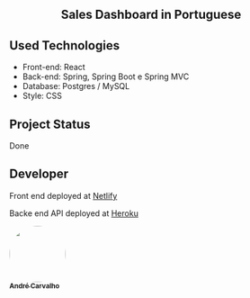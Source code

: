 <div align="center">
<h2>Sales Dashboard in Portuguese</h2>
</div>

<h2> Used Technologies </h2>
<ul>
<li> Front-end: React</li>
<li> Back-end:  Spring, Spring Boot e Spring MVC </li>
<li> Database:  Postgres / MySQL </li>
<li> Style:  CSS </li>
</ul>

<h2> Project Status </h2>
<p> Done<p>
<h2> Developer</h2>
<p> Front end deployed at <a href="https://andrecarvalho-dsvendas.netlify.app/dashboard">Netlify</a></p>
<p> Backe end API deployed at <a href="https://dashboard.heroku.com/apps/loja-spring-boot-andre">Heroku</a></p>

<a href="https://github.com/andreltcarvalho"><img style="border-radius: 50%;" src="https://avatars0.githubusercontent.com/u/53447567?s=460&v=4" width="100px;"   alt=""/><br /><sub><b>
André Carvalho</b></sub></a>

